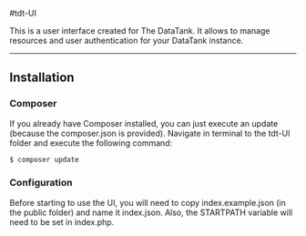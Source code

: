 #tdt-UI

This is a user interface created for The DataTank. It allows to manage resources and user authentication for your DataTank instance.

- - -

## Installation

### Composer

If you already have Composer installed, you can just execute an update (because the composer.json is provided).
Navigate in terminal to the tdt-UI folder and execute the following command:

``` bash
$ composer update
```

### Configuration

Before starting to use the UI, you will need to copy index.example.json (in the public folder) and name it index.json. Also, the STARTPATH variable will need to be set in index.php.